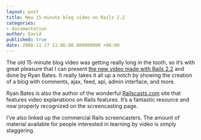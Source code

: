 ```yaml
---
layout: post
title: New 15-minute blog video on Rails 2.2
categories:
- documentation
author: David
published: true
date: 2008-11-27 11:06:00.000000000 +00:00
---
```

<p>The old 15-minute blog video was getting really long in the tooth, so it&#8217;s with great pleasure that I can present <a href="http://rubyonrails.org/screencasts">the new video made with Rails 2.2</a> and done by Ryan Bates. It really takes it all up a notch by showing the creation of a blog with comments, ajax, feed, api, admin interface, and more.</p>
<p>Ryan Bates is also the author of the wonderful <a href="http://railscasts.com">Railscasts.com</a> site that features video explanations on Rails features. It&#8217;s a fantastic resource and now properly recognized on the screencasting page.</p>
<p>I&#8217;ve also linked up the commercial Rails screencasters. The amount of material available for people interested in learning by video is simply staggering.</p>